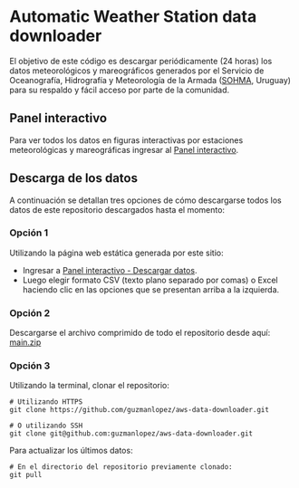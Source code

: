 # Automatic Weather Station data downloader

El objetivo de este código es descargar periódicamente (24 horas) los datos meteorológicos y mareográficos generados por el Servicio de Oceanografía, Hidrografía y Meteorología de la Armada ([SOHMA](https://sohma.armada.mil.uy/), Uruguay) para su respaldo y fácil acceso por parte de la comunidad.

## Panel interactivo

Para ver todos los datos en figuras interactivas por estaciones meteorológicas y mareográficas ingresar al [Panel interactivo](https://guzmanlopez.github.io/aws-data-downloader/).
## Descarga de los datos

A continuación se detallan tres opciones de cómo descargarse todos los datos de este repositorio descargados hasta el momento:

### Opción 1

Utilizando la página web estática generada por este sitio: 

- Ingresar a [Panel interactivo - Descargar datos](https://guzmanlopez.github.io/aws-data-downloader/#descargar-datos).
- Luego elegir formato CSV (texto plano separado por comas) o Excel haciendo clic en las opciones que se presentan arriba a la izquierda. 

### Opción 2

Descargarse el archivo comprimido de todo el repositorio desde aquí: [main.zip](https://github.com/guzmanlopez/aws-data-downloader/archive/refs/heads/main.zip)

### Opción 3

Utilizando la terminal, clonar el repositorio:

```{sh}
# Utilizando HTTPS
git clone https://github.com/guzmanlopez/aws-data-downloader.git

# O utilizando SSH
git clone git@github.com:guzmanlopez/aws-data-downloader.git
```

Para actualizar los últimos datos:

```{sh}
# En el directorio del repositorio previamente clonado:
git pull
```

